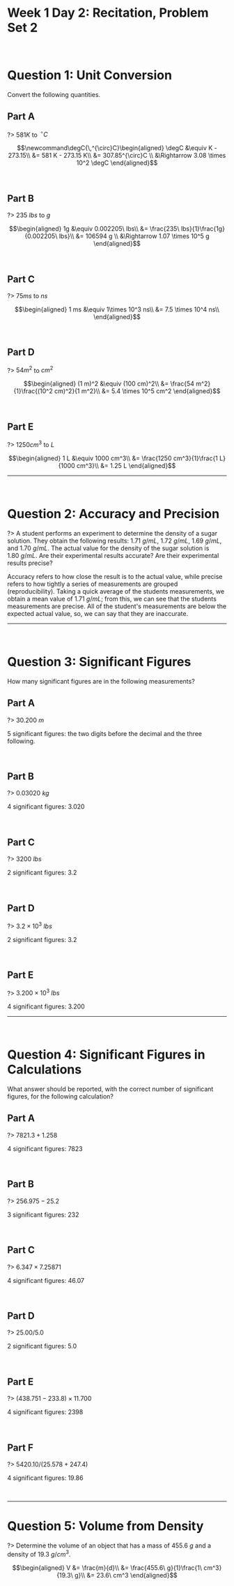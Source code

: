 # Week 1 Day 2: Recitation, Problem Set 2

<br />

# Question 1: Unit Conversion

Convert the following quantities.

## Part A

?> $581 K$ to $\newcommand\degC{\,^{\circ}C}\degC$

$$\newcommand\degC{\,^{\circ}C}\begin{aligned}
\degC &\equiv K - 273.15\\
&= 581 K - 273.15 K\\
&= 307.85^{\circ}C \\
&\Rightarrow 3.08 \times 10^2  \degC
\end{aligned}$$

<br />

## Part B

?> $235\ lbs$ to $g$

$$\begin{aligned}
1g &\equiv 0.002205\ lbs\\
&= \frac{235\ lbs}{1}\frac{1g}{0.002205\ lbs}\\
&= 106594 g \\
&\Rightarrow 1.07 \times 10^5 g
\end{aligned}$$

<br />

## Part C

?> $75 ms$ to $ns$

$$\begin{aligned}
1 ms &\equiv 1\times 10^3 ns\\
&= 7.5 \times 10^4 ns\\
\end{aligned}$$

<br />

## Part D

?> $54 m^2$ to $cm^2$

$$\begin{aligned}
(1 m)^2 &\equiv (100 cm)^2\\
&= \frac{54 m^2}{1}\frac{(10^2 cm)^2}{1 m^2}\\
&= 5.4 \times 10^5 cm^2
\end{aligned}$$

<br />

## Part E

?> $1250 cm^3$ to $L$

$$\begin{aligned}
1 L &\equiv 1000 cm^3\\
&= \frac{1250 cm^3}{1}\frac{1 L}{1000 cm^3}\\
&= 1.25 L
\end{aligned}$$

<hr>

<br />

# Question 2: Accuracy and Precision

?> A student performs an experiment to determine the density of a sugar solution. They obtain the following results: $1.71\ g/mL$, $1.72 \ g/mL$, $1.69\ g/mL$, and $1.70\ g/mL$. The actual value for the density of the sugar solution is $1.80\ g/mL$. Are their experimental results accurate? Are their experimental results precise?

Accuracy refers to how close the result is to the actual value, while precise refers to how tightly a series of measurements are grouped (reproducibility). Taking a quick average of the students measurements, we obtain a mean value of $1.71\ g/mL$; from this, we can see that the students measurements are precise. All of the student's measurements are below the expected actual value, so, we can say that they are inaccurate.

<hr>

<br />

# Question 3: Significant Figures

How many significant figures are in the following measurements?

## Part A

?> $30.200\ m$

$5$ significant figures: the two digits before the decimal and the three following.

<br />

## Part B

?> $0.03020\ kg$

$4$ significant figures: $3.020$

<br />


## Part C

?> $3200\ lbs$

$2$ significant figures: $3.2$

<br />

## Part D

?> $3.2\times 10^3\ lbs$

$2$ significant figures: $3.2$

<br />

## Part E

?> $3.200 \times 10^3\ lbs$

$4$ significant figures: $3.200$

<hr>

<br />

# Question 4: Significant Figures in Calculations

What answer should be reported, with the correct number of significant figures, for the following calculation?

## Part A

?> $7821.3+1.258$

$4$ significant figures: $7823$

<br />

## Part B

?> $256.975-25.2$

$3$ significant figures: $232$

<br />

## Part C

?> $6.347\times 7.25871$

$4$ significant figures: $46.07$

<br />

## Part D

?> $25.00/5.0$

$2$ significant figures: $5.0$

<br />

## Part E

?> $(438.751-233.8)\times 11.700$

$4$ significant figures: $2398$

<br />

## Part F

?> $5420.10/(25.578+247.4)$

$4$ significant figures: $19.86$

<br />

<hr>

# Question 5: Volume from Density

?> Determine the volume of an object that has a mass of $455.6\ g$ and a density of $19.3\ g/cm^3$.

$$\begin{aligned}
V &= \frac{m}{d}\\
&= \frac{455.6\ g}{1}\frac{1\ cm^3}{19.3\ g}\\
&= 23.6\ cm^3
\end{aligned}$$
